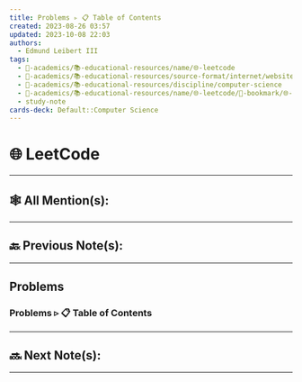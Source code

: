 ```yaml
---
title: Problems ▹ 📋 Table of Contents
created: 2023-08-26 03:57
updated: 2023-10-08 22:03
authors:
  - Edmund Leibert III
tags:
  - 🔴-academics/📚-educational-resources/name/🌐-leetcode
  - 🔴-academics/📚-educational-resources/source-format/internet/website
  - 🔴-academics/📚-educational-resources/discipline/computer-science
  - 🔴-academics/📚-educational-resources/name/🌐-leetcode/🔖-bookmark/🌐-leetcode/problems/problems-▹-📋-table-of-contents
  - study-note
cards-deck: Default::Computer Science
---
```


#  🌐 LeetCode

---

## 🕸️ All Mention(s): 

---

## 🔙 Previous Note(s):

---

##  Problems

### Problems  ▹ 📋 Table of Contents

---

## 🔜 Next Note(s):

---

